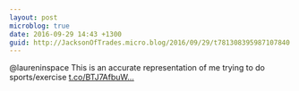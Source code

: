 ```yaml
---
layout: post
microblog: true
date: 2016-09-29 14:43 +1300
guid: http://JacksonOfTrades.micro.blog/2016/09/29/t781308395987107840.html
---
```

@laureninspace This is an accurate representation of me trying to do sports/exercise [t.co/BTJ7AfbuW...](https://t.co/BTJ7AfbuWx)
